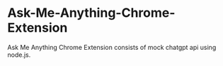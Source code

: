 # Ask-Me-Anything-Chrome-Extension
Ask Me Anything Chrome Extension consists of mock chatgpt api using node.js.
